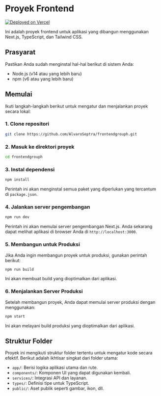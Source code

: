 
# Proyek Frontend

[![Deployed on Vercel](https://vercel.com/button)](https://your-deployed-site.vercel.app)

Ini adalah proyek frontend untuk aplikasi yang dibangun menggunakan Next.js, TypeScript, dan Tailwind CSS.

## Prasyarat

Pastikan Anda sudah menginstal hal-hal berikut di sistem Anda:

- Node.js (v14 atau yang lebih baru)
- npm (v6 atau yang lebih baru)

## Memulai

Ikuti langkah-langkah berikut untuk mengatur dan menjalankan proyek secara lokal:

### 1. Clone repositori

```bash
git clone https://github.com/AlvaroSeptra/frontendgrouph.git
```

### 2. Masuk ke direktori proyek

```bash
cd frontendgrouph
```

### 3. Instal dependensi

```bash
npm install
```

Perintah ini akan menginstal semua paket yang diperlukan yang tercantum di `package.json`.

### 4. Jalankan server pengembangan

```bash
npm run dev
```

Perintah ini akan memulai server pengembangan Next.js. Anda sekarang dapat melihat aplikasi di browser Anda di `http://localhost:3000`.

### 5. Membangun untuk Produksi

Jika Anda ingin membangun proyek untuk produksi, gunakan perintah berikut:

```bash
npm run build
```

Ini akan membuat build yang dioptimalkan dari aplikasi.

### 6. Menjalankan Server Produksi

Setelah membangun proyek, Anda dapat memulai server produksi dengan menggunakan:

```bash
npm start
```

Ini akan melayani build produksi yang dioptimalkan dari aplikasi.

## Struktur Folder

Proyek ini mengikuti struktur folder tertentu untuk mengatur kode secara efektif. Berikut adalah ikhtisar singkat dari folder utama:

- `app/`: Berisi logika aplikasi utama dan rute.
- `components/`: Komponen UI yang dapat digunakan kembali.
- `services/`: Integrasi API dan layanan.
- `types/`: Definisi tipe untuk TypeScript.
- `public/`: Aset publik seperti gambar, ikon, dll.

